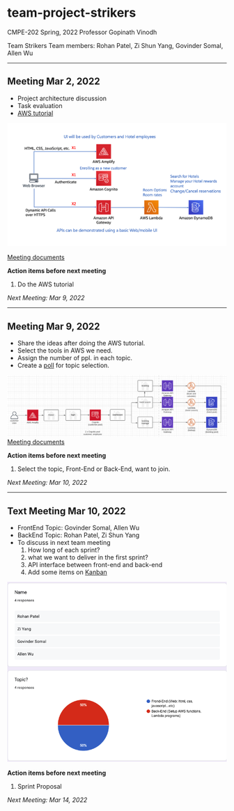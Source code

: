 # team-project-strikers
CMPE-202 Spring, 2022 
Professor Gopinath Vinodh

Team Strikers
Team members: Rohan Patel, Zi Shun Yang, Govinder Somal, Allen Wu

--------------------
## Meeting Mar 2, 2022

* Project architecture discussion
* Task evaluation
* [AWS tutorial](https://aws.amazon.com/getting-started/hands-on/build-serverless-web-app-lambda-apigateway-s3-dynamodb-cognito/)

![Project architecture](https://github.com/gopinathsjsu/team-project-strikers/blob/main/pictures/Project_Architecture_20220302.png)

[Meeting documents](https://github.com/gopinathsjsu/team-project-strikers/tree/main/meetings/20220302)

**Action items before next meeting**
1. Do the AWS tutorial

*Next Meeting: Mar 9, 2022*  

--------------------
## Meeting Mar 9, 2022

* Share the ideas after doing the AWS tutorial.
* Select the tools in AWS we need.
* Assign the number of ppl. in each topic.
* Create a [poll](https://forms.gle/sVc2msaGhxda3tD77) for topic selection.

![Project architecture(Customer User)](https://github.com/gopinathsjsu/team-project-strikers/blob/main/pictures/Project_Architecture_user_20220309.png)
[Meeting documents](https://github.com/gopinathsjsu/team-project-strikers/tree/main/meetings/20220309)

**Action items before next meeting**
1. Select the topic, Front-End or Back-End, want to join.

*Next Meeting: Mar 10, 2022*

--------------------
## Text Meeting Mar 10, 2022

* FrontEnd Topic: Govinder Somal, Allen Wu
* BackEnd Topic: Rohan Patel, Zi Shun Yang
* To discuss in next team meeting
  1. How long of each sprint?
  2. what we want to deliver in the first sprint?
  3. API interface between front-end and back-end
  4. Add some items on [Kanban](https://github.com/gopinathsjsu/team-project-strikers/projects/1)

![Response](https://github.com/gopinathsjsu/team-project-strikers/blob/main/pictures/Topic_Response_20220310.png)

**Action items before next meeting**
1. Sprint Proposal

*Next Meeting: Mar 14, 2022*
